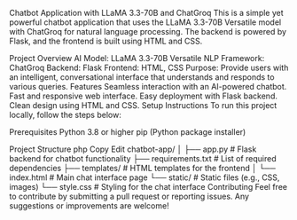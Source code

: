 Chatbot Application with LLaMA 3.3-70B and ChatGroq
This is a simple yet powerful chatbot application that uses the LLaMA 3.3-70B Versatile model with ChatGroq for natural language processing. The backend is powered by Flask, and the frontend is built using HTML and CSS.

Project Overview
AI Model: LLaMA 3.3-70B Versatile
NLP Framework: ChatGroq
Backend: Flask
Frontend: HTML, CSS
Purpose: Provide users with an intelligent, conversational interface that understands and responds to various queries.
Features
Seamless interaction with an AI-powered chatbot.
Fast and responsive web interface.
Easy deployment with Flask backend.
Clean design using HTML and CSS.
Setup Instructions
To run this project locally, follow the steps below:

Prerequisites
Python 3.8 or higher
pip (Python package installer)

Project Structure
php
Copy
Edit
chatbot-app/
│
├── app.py              # Flask backend for chatbot functionality
├── requirements.txt    # List of required dependencies
├── templates/          # HTML templates for the frontend
│   └── index.html      # Main chat interface page
└── static/             # Static files (e.g., CSS, images)
    └── style.css       # Styling for the chat interface
Contributing
Feel free to contribute by submitting a pull request or reporting issues. Any suggestions or improvements are welcome!